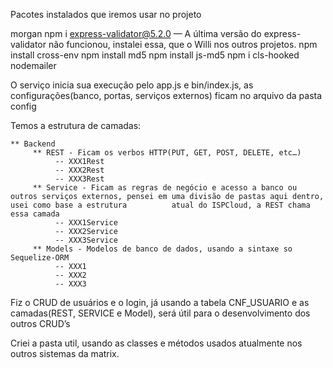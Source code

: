 Pacotes instalados que iremos usar no projeto

morgan 
npm i express-validator@5.2.0 — A última versão do express-validator não funcionou, instalei essa, que o Willi nos outros projetos. 
npm install cross-env
npm install md5
npm install js-md5
npm i cls-hooked
nodemailer

O serviço inicia sua execução pelo app.js e bin/index.js, as configurações(banco, portas, serviços externos) ficam no arquivo da pasta config

Temos a estrutura de camadas: 

    ** Backend 
         ** REST - Ficam os verbos HTTP(PUT, GET, POST, DELETE, etc…)
              -- XXX1Rest
  	          -- XXX2Rest
              -- XXX3Rest
         ** Service - Ficam as regras de negócio e acesso a banco ou outros serviços externos, pensei em uma divisão de pastas aqui dentro, usei como base a estrutura 			atual do ISPCloud, a REST chama essa camada
              -- XXX1Service
              -- XXX2Service
              -- XXX3Service
         ** Models - Modelos de banco de dados, usando a sintaxe so Sequelize-ORM
              -- XXX1
  	          -- XXX2
              -- XXX3    
 
Fiz o CRUD de usuários e o login, já usando a tabela CNF_USUARIO e as camadas(REST, SERVICE e Model), será útil para o desenvolvimento dos outros CRUD’s

Criei a pasta util, usando as classes e métodos usados atualmente nos outros sistemas da matrix. 

